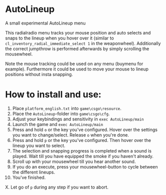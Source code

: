 # AutoLineup
A small experimental AutoLineup menu

This radialradio menu tracks your mouse position and auto selects and snaps to the lineup when you hover over it (similar to ```cl_inventory_radial_immediate_select 1``` in the weaponwheel).
Additionally the correct jumpthrow is performed afterwards by simply scrolling the mousewheel.

Note the mouse tracking could be used on any menu (buymenu for example). Furthermore it could be used to move your mouse to lineup positions without insta snapping.


# How to install and use:

1. Place ```platform_english.txt``` into ```game\csgo\resource```.
2. Place the ```AutoLineup```-folder into ```game\csgo\cfg```.
3. Adjust your keybindings and sensitivity in ```exec AutoLineup/main```
4. Launch the game and ```exec AutoLineup/main```
5. Press and hold ```o``` or the key you've configured. Hover over the settings you want to change/select. Release ```o``` when you're done.
6. Press and hold ```p``` or the key you've configured. Then hover over the lineup you want to select.
7. The selection and snapping progress is completed when a sound is played. Wait till you have equipped  the smoke if you haven't already.
8. Scroll up with your mousewheel till you hear another sound.
9. If you do an execute, press your mousewheel-button to cycle between the different lineups.
10. You've finished.

   
X. Let go of ```p``` during any step if you want to abort.
